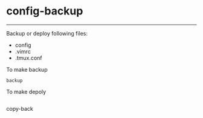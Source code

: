 # config-backup
---
Backup or deploy following files:  
- config
- .vimrc
- .tmux.conf

To make backup
```
backup

```
To make depoly
```
```
copy-back
```